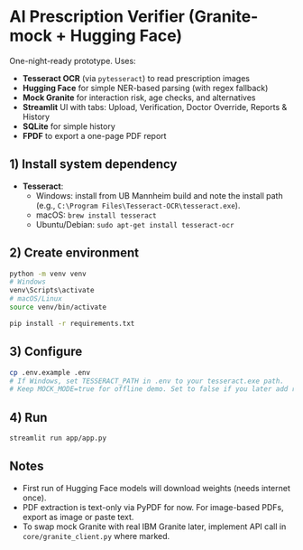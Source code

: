 # AI Prescription Verifier (Granite-mock + Hugging Face)

One-night-ready prototype. Uses:
- **Tesseract OCR** (via `pytesseract`) to read prescription images
- **Hugging Face** for simple NER-based parsing (with regex fallback)
- **Mock Granite** for interaction risk, age checks, and alternatives
- **Streamlit** UI with tabs: Upload, Verification, Doctor Override, Reports & History
- **SQLite** for simple history
- **FPDF** to export a one-page PDF report

## 1) Install system dependency
- **Tesseract**:
  - Windows: install from UB Mannheim build and note the install path (e.g., `C:\Program Files\Tesseract-OCR\tesseract.exe`).
  - macOS: `brew install tesseract`
  - Ubuntu/Debian: `sudo apt-get install tesseract-ocr`

## 2) Create environment
```bash
python -m venv venv
# Windows
venv\Scripts\activate
# macOS/Linux
source venv/bin/activate

pip install -r requirements.txt
```

## 3) Configure
```bash
cp .env.example .env
# If Windows, set TESSERACT_PATH in .env to your tesseract.exe path.
# Keep MOCK_MODE=true for offline demo. Set to false if you later add real Granite.
```

## 4) Run
```bash
streamlit run app/app.py
```

## Notes
- First run of Hugging Face models will download weights (needs internet once).
- PDF extraction is text-only via PyPDF for now. For image-based PDFs, export as image or paste text.
- To swap mock Granite with real IBM Granite later, implement API call in `core/granite_client.py` where marked.
